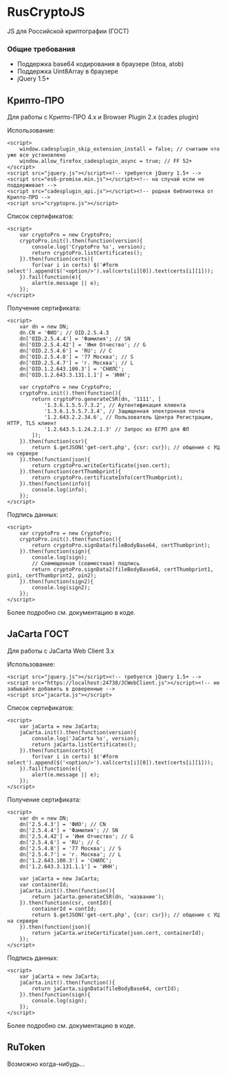 # RusCryptoJS
JS для Российской криптографии (ГОСТ)

### Общие требования
- Поддержка base64 кодирования в браузере (btoa, atob)
- Поддержка Uint8Array в браузере
- jQuery 1.5+

## Крипто-ПРО
Для работы с Крипто-ПРО 4.x и Browser Plugin 2.x (cades plugin)

Использование:
```
<script>
	window.cadesplugin_skip_extension_install = false; // считаем что уже все установлено
	window.allow_firefox_cadesplugin_async = true; // FF 52+
</script>
<script src="jquery.js"></script><!-- требуется jQuery 1.5+ -->
<script src="es6-promise.min.js"></script><!-- на случай если не поддерживает -->
<script src="cadesplugin_api.js"></script><!-- родная библиотека от Крипто-ПРО -->
<script src="cryptopro.js"></script>
```

Список сертификатов:
```
<script>
	var cryptoPro = new CryptoPro;
	cryptoPro.init().then(function(version){
		console.log('CryptoPro %s', version);
		return cryptoPro.listCertificates();
	}).then(function(certs){
		for(var i in certs) $('#form select').append($('<option/>').val(certs[i][0]).text(certs[i][1]));
	}).fail(function(e){
		alert(e.message || e);
	});
</script>
```

Получение сертификата:
```
<script>
	var dn = new DN;
	dn.CN = 'ФИО'; // OID.2.5.4.3
	dn['OID.2.5.4.4'] = 'Фамилия'; // SN
	dn['OID.2.5.4.42'] = 'Имя Отчество'; // G
	dn['OID.2.5.4.6'] = 'RU'; // C
	dn['OID.2.5.4.8'] = '77 Москва'; // S
	dn['OID.2.5.4.7'] = 'г. Москва'; // L
	dn['OID.1.2.643.100.3'] = 'СНИЛС';
	dn['OID.1.2.643.3.131.1.1'] = 'ИНН';

	var cryptoPro = new CryptoPro;
	cryptoPro.init().then(function(){
		return cryptoPro.generateCSR(dn, '1111', [
			'1.3.6.1.5.5.7.3.2', // Аутентификация клиента
			'1.3.6.1.5.5.7.3.4', // Защищенная электронная почта
			'1.2.643.2.2.34.6', // Пользователь Центра Регистрации, HTTP, TLS клиент
			'1.2.643.5.1.24.2.1.3' // Запрос из ЕГРП для ФЛ
		]);
	}).then(function(csr){
		return $.getJSON('get-cert.php', {csr: csr}); // общение с УЦ на сервере
	}).then(function(json){
		return cryptoPro.writeCertificate(json.cert);
	}).then(function(certThumbprint){
		return cryptoPro.certificateInfo(certThumbprint);
	}).then(function(info){
		console.log(info);
	});
</script>
```

Подпись данных:
```
<script>
	var cryptoPro = new CryptoPro;
	cryptoPro.init().then(function(){
		return cryptoPro.signData(fileBodyBase64, certThumbprint);
	}).then(function(sign){
		console.log(sign);
		// Совмещенная (совместная) подпись
		return cryptoPro.signData2(fileBodyBase64, certThumbprint1, pin1, certThumbprint2, pin2);
	}).then(function(sign2){
		console.log(sign2);
	});
</script>
```

Более подробно см. документацию в коде.

## JaCarta ГОСТ
Для работы с JaCarta Web Client 3.x

Использование:
```
<script src="jquery.js"></script><!-- требуется jQuery 1.5+ -->
<script src="https://localhost:24738/JCWebClient.js"></script><!-- не забывайте добавить в доверенные -->
<script src="jacarta.js"></script>
```

Список сертификатов:
```
<script>
	var jaCarta = new JaCarta;
	jaCarta.init().then(function(version){
		console.log('JaCarta %s', version);
		return jaCarta.listCertificates();
	}).then(function(certs){
		for(var i in certs) $('#form select').append($('<option/>').val(certs[i][0]).text(certs[i][1]));
	}).fail(function(e){
		alert(e.message || e);
	});
</script>
```

Получение сертификата:
```
<script>
	var dn = new DN;
	dn['2.5.4.3'] = 'ФИО'; // CN
	dn['2.5.4.4'] = 'Фамилия'; // SN
	dn['2.5.4.42'] = 'Имя Отчество'; // G
	dn['2.5.4.6'] = 'RU'; // C
	dn['2.5.4.8'] = '77 Москва'; // S
	dn['2.5.4.7'] = 'г. Москва'; // L
	dn['1.2.643.100.3'] = 'СНИЛС';
	dn['1.2.643.3.131.1.1'] = 'ИНН';

	var jaCarta = new JaCarta;
	var containerId;
	jaCarta.init().then(function(){
		return jaCarta.generateCSR(dn, 'название');
	}).then(function(csr, contId){
		containerId = contId;
		return $.getJSON('get-cert.php', {csr: csr}); // общение с УЦ на сервере
	}).then(function(json){
		return jaCarta.writeCertificate(json.cert, containerId);
	});
</script>
```

Подпись данных:
```
<script>
	var jaCarta = new JaCarta;
	jaCarta.init().then(function(){
		return jaCarta.signData(fileBodyBase64, certId);
	}).then(function(sign){
		console.log(sign);
	});
</script>
```
Более подробно см. документацию в коде.

## RuToken
Возможно когда-нибудь...